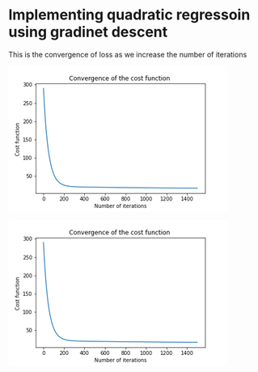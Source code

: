# Implementing quadratic regressoin using gradinet descent
This is the convergence of loss as we increase the number of iterations 

![](Images/Convergence_of_Cost_Function.png)

<img src= "Images/Convergence_of_Cost_Function.png" >
